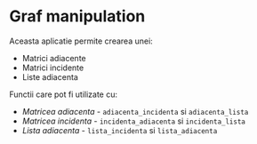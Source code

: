 # Graf manipulation

Aceasta aplicatie permite crearea unei:
* Matrici adiacente
* Matrici incidente
* Liste adiacenta

Functii care pot fi utilizate cu:

* _Matricea adiacenta_ - `adiacenta_incidenta` si `adiacenta_lista`
* _Matricea incidenta_ - `incidenta_adiacenta` si `incidenta_lista`
* _Lista adiacenta_ - `lista_incidenta` si `lista_adiacenta`
